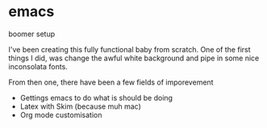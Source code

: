 # emacs
boomer setup

I've been creating this fully functional baby from scratch. One of the first things I did, was change the awful white background and pipe in some nice inconsolata fonts.

From then one, there have been a few fields of imporevement
 - Gettings emacs to do what is should be doing
 - Latex with Skim (because muh mac)
 - Org mode customisation
